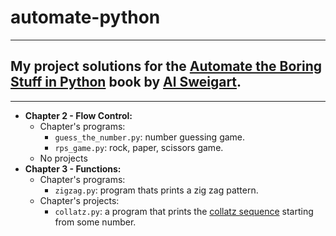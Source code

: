 # automate-python
---
## My project solutions for the [Automate the Boring Stuff in Python](https://automatetheboringstuff.com) book by [Al Sweigart](http://alsweigart.com).
---

- **Chapter 2 - Flow Control:**
    - Chapter's programs:
        - `guess_the_number.py`: number guessing game.
        - `rps_game.py`: rock, paper, scissors game.
    - No projects
- **Chapter 3 - Functions:**
    - Chapter's programs:
        - `zigzag.py`: program thats prints a zig zag pattern.
    - Chapter's projects:
        - `collatz.py`: a program that prints the [collatz sequence](https://en.wikipedia.org/wiki/Collatz_conjecture) starting from some number.
